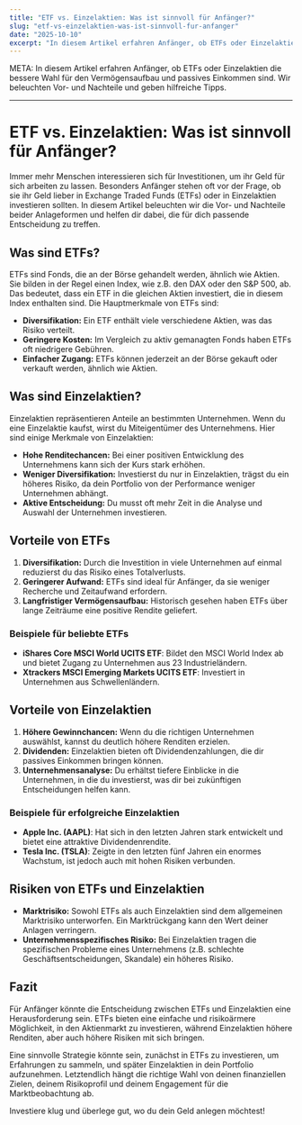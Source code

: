 ```yaml
---
title: "ETF vs. Einzelaktien: Was ist sinnvoll für Anfänger?"
slug: "etf-vs-einzelaktien-was-ist-sinnvoll-fur-anfanger"
date: "2025-10-10"
excerpt: "In diesem Artikel erfahren Anfänger, ob ETFs oder Einzelaktien die bessere Wahl für den Vermögensaufbau und passives Einkommen sind. Wir beleuchten Vor- und Nachteile und geben hilfreiche Tipps."
---
```


META: In diesem Artikel erfahren Anfänger, ob ETFs oder Einzelaktien die bessere Wahl für den Vermögensaufbau und passives Einkommen sind. Wir beleuchten Vor- und Nachteile und geben hilfreiche Tipps.

---

# ETF vs. Einzelaktien: Was ist sinnvoll für Anfänger?

Immer mehr Menschen interessieren sich für Investitionen, um ihr Geld für sich arbeiten zu lassen. Besonders Anfänger stehen oft vor der Frage, ob sie ihr Geld lieber in Exchange Traded Funds (ETFs) oder in Einzelaktien investieren sollten. In diesem Artikel beleuchten wir die Vor- und Nachteile beider Anlageformen und helfen dir dabei, die für dich passende Entscheidung zu treffen.

## Was sind ETFs?

ETFs sind Fonds, die an der Börse gehandelt werden, ähnlich wie Aktien. Sie bilden in der Regel einen Index, wie z.B. den DAX oder den S&P 500, ab. Das bedeutet, dass ein ETF in die gleichen Aktien investiert, die in diesem Index enthalten sind. Die Hauptmerkmale von ETFs sind:

- **Diversifikation:** Ein ETF enthält viele verschiedene Aktien, was das Risiko verteilt.
- **Geringere Kosten:** Im Vergleich zu aktiv gemanagten Fonds haben ETFs oft niedrigere Gebühren.
- **Einfacher Zugang:** ETFs können jederzeit an der Börse gekauft oder verkauft werden, ähnlich wie Aktien.

## Was sind Einzelaktien?

Einzelaktien repräsentieren Anteile an bestimmten Unternehmen. Wenn du eine Einzelaktie kaufst, wirst du Miteigentümer des Unternehmens. Hier sind einige Merkmale von Einzelaktien:

- **Hohe Renditechancen:** Bei einer positiven Entwicklung des Unternehmens kann sich der Kurs stark erhöhen.
- **Weniger Diversifikation:** Investierst du nur in Einzelaktien, trägst du ein höheres Risiko, da dein Portfolio von der Performance weniger Unternehmen abhängt.
- **Aktive Entscheidung:** Du musst oft mehr Zeit in die Analyse und Auswahl der Unternehmen investieren.

## Vorteile von ETFs

1. **Diversifikation:** Durch die Investition in viele Unternehmen auf einmal reduzierst du das Risiko eines Totalverlusts.
2. **Geringerer Aufwand:** ETFs sind ideal für Anfänger, da sie weniger Recherche und Zeitaufwand erfordern.
3. **Langfristiger Vermögensaufbau:** Historisch gesehen haben ETFs über lange Zeiträume eine positive Rendite geliefert.

### Beispiele für beliebte ETFs

- **iShares Core MSCI World UCITS ETF**: Bildet den MSCI World Index ab und bietet Zugang zu Unternehmen aus 23 Industrieländern.
- **Xtrackers MSCI Emerging Markets UCITS ETF**: Investiert in Unternehmen aus Schwellenländern.

## Vorteile von Einzelaktien

1. **Höhere Gewinnchancen:** Wenn du die richtigen Unternehmen auswählst, kannst du deutlich höhere Renditen erzielen.
2. **Dividenden:** Einzelaktien bieten oft Dividendenzahlungen, die dir passives Einkommen bringen können.
3. **Unternehmensanalyse:** Du erhältst tiefere Einblicke in die Unternehmen, in die du investierst, was dir bei zukünftigen Entscheidungen helfen kann.

### Beispiele für erfolgreiche Einzelaktien

- **Apple Inc. (AAPL)**: Hat sich in den letzten Jahren stark entwickelt und bietet eine attraktive Dividendenrendite.
- **Tesla Inc. (TSLA)**: Zeigte in den letzten fünf Jahren ein enormes Wachstum, ist jedoch auch mit hohen Risiken verbunden.

## Risiken von ETFs und Einzelaktien

- **Marktrisiko:** Sowohl ETFs als auch Einzelaktien sind dem allgemeinen Marktrisiko unterworfen. Ein Marktrückgang kann den Wert deiner Anlagen verringern.
- **Unternehmensspezifisches Risiko:** Bei Einzelaktien tragen die spezifischen Probleme eines Unternehmens (z.B. schlechte Geschäftsentscheidungen, Skandale) ein höheres Risiko.

## Fazit

Für Anfänger könnte die Entscheidung zwischen ETFs und Einzelaktien eine Herausforderung sein. ETFs bieten eine einfache und risikoärmere Möglichkeit, in den Aktienmarkt zu investieren, während Einzelaktien höhere Renditen, aber auch höhere Risiken mit sich bringen. 

Eine sinnvolle Strategie könnte sein, zunächst in ETFs zu investieren, um Erfahrungen zu sammeln, und später Einzelaktien in dein Portfolio aufzunehmen. Letztendlich hängt die richtige Wahl von deinen finanziellen Zielen, deinem Risikoprofil und deinem Engagement für die Marktbeobachtung ab.

Investiere klug und überlege gut, wo du dein Geld anlegen möchtest!
